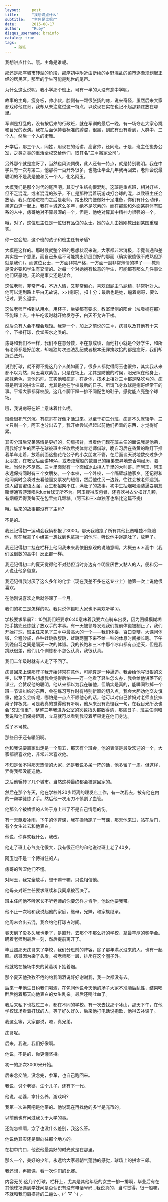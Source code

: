 ```yaml
---
layout:     post
title:      "我想讲点什么"
subtitle:   "主角是谁呢?"
date:       2015-08-17
author:     "Ruby"
disqus_username: brainfo
catalog: true
tags:
    - 随笔
---
```


我想讲点什么。哦。主角是谁呢。

那还是那座城市转型的阶段，那座初中附近由断续的乡野混乱的菜市逐渐规划起正经的居民区。那里的学生可能是乱世的尾声。

为什么这么说呢，我小学那个班上，可有一半的人没有念中学呢。

故事的主角，瘦身板，帅小伙，脸侧有一颗很张扬的痣，说来奇怪，虽然后来大家都戏称他痣哥，我却从未注意过这一特点，以致现在实在也记不起那颗痣放在哪里。

军训是打乱的，没有按后来的行政班，就在军训的最后一晚，有一场夺走大家心跳和目光的表演。我在后面保持着标准的蹲姿，很黑，到底有没有看到，人群中，三个人，然后一个人的街舞。

开学后，那三个人，同姓，用现在的话讲，高富帅，还同班。于是，班主任搬办公室，之类之类的重活全权交给他们，取其名"三＊搬家公司"。

另外那个就是痣哥了，当然也风流倜傥，此人还有一特点，就是特别聪明。我在中学只有一次考第二，他那种一百开外很多，也能让毕业几年我再回去，老师会说最聪明的不是我是他和另一个人，化名阿玉。

大概我们是那个时代的尾声吧。其实学生结构很混乱，这班是重点班，相对好些，但不乏混混，或者混混的孩子，不止是那种混着玩游戏打台球的混，以致班主任会放话，我只在踏进校门之后是老师，踏出校门便做好十足准备，你们有什么动作，黑道白道一起上，我在＊城这么多年，绝不是吃素的。而在那些和外面某群体有联系的人中，痣哥绝对不算最深的一个，但是，他绝对算其中精神力很强的一个。

哦，对了，这位班主任是一位很有品位的女士。她的女儿由她刚教出到某国重理实。

你一定会想，这个班的孩子和班主任有矛盾?

大概是这样的。那时候就整个班的思想状况来说，大家都非常消极，毕竟普通和差其实是一个意思，而自己永远不可能跳出阶层到好的那面（确实很傻很不成熟但那就是我们）。而这位女士，一方面非常严格，一方面一副非常薄情的样子——教师是没必要和学生有交情的。对每一个对她抱有敌意的学生，可能都有那么几件事让他们厌恶她，无论是事实还是误会。

这位老师，非常严格，不近人情，又非常偏心，喜欢跟屁虫马屁精，非常针对人。他可以走到路上平白无故说，××(痣哥)，扣十分；最后也是她，逼着痣哥，要么记过，要么退学。

这位老师严格到从用水，用杯子，坐姿都有要求，教室里侧的阳台（垃圾桶在那）不能踩上去，中午吃饭时就开始发卷子，白天不允许下楼。

然后总有人会不理会规矩。我算一个，加上之前说的三＊，痣哥以及其他有十来个，下楼打球，食堂买水之类的。

痣哥和我们不一样，我们不在意分数，不在意成绩，而他打小就是个好学生，和所有老师都是好朋友，却唯独每次违法乱纪或者根本无罪挨收拾的都是痣哥，我们却逍遥法外。

说到打球，就不得不提这几个人美如画了。很多人都觉得阿玉也很帅，其实我从来都不以为然，阿玉喜欢紫色，只是在场上，尤其是防他的时候，阳光照在他身上，那抹紫色，真他妈帅。其实他和痣哥，在身体，技术上相对三＊都是略吃亏的。痣哥是所谓的拼命三郎，尤其是他在学校最后的日子。所谓飞身救球是痣哥经常干的事。平常大家都穿校服，这几个脚下踩一排不同配色的鞋子，感觉能点亮整个球场。

哦，我说痣哥在班上意味着什么呢。

班级很死气沉沉。有痣哥在好像才活过来。以至于初三分班，痣哥不久就辍学，三＊只剩一个，阿玉也分出去了，我开始尝试担起以前他们担着的东西，才觉得好累。

其实分班后兄弟感情是更好的，勾肩搭背，当着他们现在班主任的面说我是他弟，用我好学生的面子在球被班主任收后找体育老师借球，晚自习后在昏黄的路灯下推着单车走着，放着前面这些花花公子的小女朋友不管，在后面谈天说地数交过多少女朋友，在教室后面讲NBA，或者炫耀般的数自己的姐弟恋异地恋舌吻经历，要吐。当然也不尽然。三＊里面就有一个面如冰山拒人千里的大帅哥。而阿玉，阿玉永远保持同时有三个女朋友。一个本校，一个外校，一个隔壁城他家乡。还记得和他同桌时会凑过去看他逗女票发的短信，然后他往另一边躲，往往会被老师逮到。这人甜言蜜语太强，女生都招架不住，满肚子的故事。初中生抽烟喝酒装逼耍朋友赌博通宵游戏唱Kduo台球无所不为。阿玉瘦得皮包骨，还喜欢衬衣少扣好几颗，有烟瘾弄得我每天在包里揣几颗糖。(阿玉和三×单独写也堪比这篇不提)

哦。后来的故事都没有了主角?

不是的。

我还记得初一运动会我俩都报了3000。那天我陪跑了所有其他比赛唯独不能陪他，就在我拿了小组第一想找到也拿第一的他时，听说他中途跑吐了，放弃了。

我还记得初二挂在栏杆上他问我未来我依旧悲观的说随意啊，大概去＊＊高中（我们区倒数的高中）反正都一样。

我还记得初二的夏天觉得他不对劲但当时身边有个明显厌世又黏人的人，便和另一人说让他多留意。

我还记得我讨厌了这么多年的化学（现在我差不多在这专业上）他第一次上说他很喜欢。

在他刚说喜欢之后就停课了一个月。

我们的初三是怎样的呢。我只说体锻吧大家也不喜欢听学习。

学校要求早晨7：10到我们班要求6:40意味着我要六点骑车出发，因为困模模糊糊把手揣兜还练就了放双手的本事。有一天被领导发现我们提前体锻被制止了，我们开始打球，班主任来见了三＊中最高大的一个——我们体委，百口莫辩。大课间体锻，全程沙袋，各种蛙跳收腹跳，蛙跳两圈下来不给一秒的休息时间接长跑。下午到晚自习之间是隔天一次的体锻。我的长跑和三＊中那个冰山都有点逆天，但是我跳跃很差，他们几个训练都不怎么认真，我很认真。

我们二年级时就有人走了不回了。

痣哥回来上课那阵子我开始非常在意他，可能算是一种逼迫。我会给他写很狠的文字，以至于回头想想我会觉得后怕——万一他看了轻生怎么办，我会给他讲落下的课业，会赞叹他的聪明，他从来都以为我在骗他，但确实是真的，能瞬间秒掉一个班一节课纠结的东西，会在练习写作时有特别新颖的切入点，我会大胆劝他交友慎重，他怎么会听呢，哪怕是一点点不顺他心的话，他可以对自己爹妈对老师直接摔桌子摔板凳，可是我真的觉得他有听啊，他从来没有责怪我一句，在我目光所及也会"交友慎重"，整整三年我进办公室的次数指头都数得清，那些日子，班主任刚和我说和他们保持距离，立马就可以看到我咬着苹果走在他们身边。

孺子不可教。

那些日子还有暖阳啊。

他和我说要离家出走是一个周五，那天有个班会，他的表演是最受欢迎的一个，大家都很喜欢他，非常非常喜欢他。

不知是舍不得那天热情的大家，还是我说多呆一阵的话，他多留了一周。但这样，弄得我都没能送他。

之后他辗转了几个城市。当然这种最终都会被逮回家的。

然后在那个冬天，他在学校外20步距离的理发店工作，有一次我去，被有他在内的一帮学徒练了手。然后他一次用刀不慎割了血管。

他那么个被娇惯的人终于身上带了不是自己情愿的伤。

有一天飘着冰雨，下午的体育课，我在操场跑了一节课，那天他来过，站在后门，有个女生过去和他表白。

他说，你喜欢我什么，我改。

他走了班上心气变化很大，我有很正经的和他说过班上老了40岁。

阿玉也不是一个待得住的人。

痣哥的苦涩他们不懂。

对阿玉，我完全放手，想干嘛干嘛，只说相信他。

他母亲对班主任要求继续和我同桌被否决了。

班主任问他不听家长不听老师的你要怎样才肯学，他说他要我带。

他不止一次地和我说起他的家庭，继母，兄妹，和家族继承。

他周末会出去混，我会约他打球占时间。

春天到了没多久我也走了，是直升，去那个不那么好的学校，拿最丰厚的奖学金。瞒着老师到最后一刻，然后提前离开了。

毕业照那天痣哥来了学校，我们分班前的阵容，除了那年洪水没来的人，也有一起照。痣哥因为染了头发，被老师那一层，排斥在这个圈子外。

他就站在操场中央的黄葛树下抽着烟。

那个夏天他孜孜不倦的约我喝酒说好好谢谢我，我一次都没有去。

后来一年他生日约我们喝酒，在包间他说今天他的场子大家不准酒后乱性，结果喝醉后抱着那天向他表白的女生乱亲。最后还喝吐血了。

我后来私下也找过三＊，都在不同的学校。有一次去找那个冰山，那天下午，在他学校球场看着打球的人，等了好久好久，后来他打电话说抱歉，他得去补课了。

我这么等，大家都说，嗯，真兄弟。

痣哥呢。

后来，我说，我们好像啊。

他说，不是的，你更懂坚持。

初一的那次3000米开始。

后来念交院，没念完，参军，也自己跑回来。

我说，讨个老婆，生个儿子，还有下一代。

他说，老婆，拿什么养，游戏吗?

我第一次进网吧是他带的。他说现在再找他的多半是充币的。

以前他也有问过我关于大学的事。

还能怎样啊，念了也没什么差别，我这么答。

他说他其实还是很向往那个地方的。

在初中门口，他说他最美好的时光就是在那里。

那么一个，美好的少年，永远给大家最朝气蓬勃的感觉，球场上的拼命三郎。

我还想，再翘课，看一次你们的比赛。

内容无关:这几个打球，栏杆上，尤其是其他年级的女生一排一排啊，毕业后有在其他球场遇到学妹问是否认识有没有电话号码…我说真的，当时觉得，很一般嘛，不就和我勾肩搭背的二逼么╮(╯▽╰)╭
